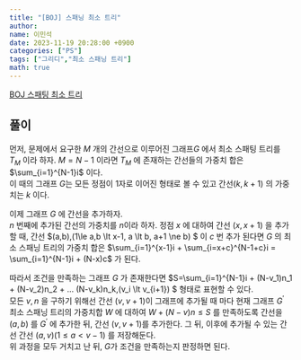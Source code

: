 ```yaml
---
title: "[BOJ] 스패닝 최소 트리"
author:
name: 이민석
date: 2023-11-19 20:28:00 +0900
categories: ["PS"]
tags: ["그리디","최소 스패닝 트리"]
math: true
---
```



[BOJ 스패팅 최소 트리](https://www.acmicpc.net/problem/30707)

## 풀이

먼저, 문제에서 요구한 $M$ 개의 간선으로 이루어진 그래프$G$ 에서 최소 스패팅 트리를 $T_{M}$  이라 하자. $M=N-1$ 이라면 $T_{M}$ 에 존재하는 간선들의 가중치 합은 $\sum_{i=1}^{N-1}i$ 이다. \
이 때의 그래프 $G$는 모든 정점이 1자로 이어진 형태로 볼 수 있고 간선$(k,k+1)$ 의 가중치는 $k$ 이다.

이제 그래프 $G$ 에 간선을 추가하자.\
$n$ 번째에 추가된 간선의 가중치를 $n$이라 하자. 정점 $x$ 에 대하여 간선 $(x,x+1)$ 을 추가할 때, 간선 $(a,b),(1\le a,b \lt x-1, a \lt b, a+1 \ne b) $ 이 $c$ 번 추가 된다면 $G$ 의 최소 스패닝 트리의 가중치 합은 $\sum_{i=1}^{x-1}i + \sum_{i=x+c}^{N-1+c}i = \sum_{i=1}^{N-1}i + (N-x)c$ 가 된다. 

따라서 조건을 만족하는 그래프 $G$ 가 존재한다면 $S=\sum_{i=1}^{N-1}i + (N-v_1)n_1 + (N-v_2)n_2 + ... (N-v_k)n_k,(v_i \lt v_{i+1}) $ 형태로 표현할 수 있다. \
모든 $v,n$ 을 구하기 위해선 간선 $(v,v+1)$이 그래프에 추가될 때 마다 현재 그래프 $G^\prime$ 최소 스패닝 트리의 가중치합 $W$ 에 대하여 $W+(N-v)n \le S$ 를 만족하도록  간선을 $(a,b)$ 를 $G^\prime$ 에 추가한 뒤,  간선 $(v,v+1)$를 추가한다. 
그 뒤, 이후에 추가될 수 있는 간선 간선 $(a,v)(1\le a \lt v-1)$ 를 저장해둔다. \
위 과정을 모두 거치고 난 뒤, $G$가 조건을 만족하는지 판정하면 된다. 